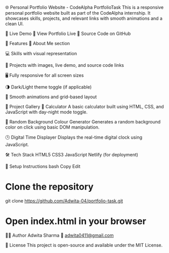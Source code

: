 🌐 Personal Portfolio Website - CodeAlpha PortfolioTask
This is a responsive personal portfolio website built as part of the CodeAlpha internship. It showcases skills, projects, and relevant links with smooth animations and a clean UI.

🚀 Live Demo
🔗 View Portfolio Live
📂 Source Code on GitHub

📁 Features
💼 About Me section

💻 Skills with visual representation

📂 Projects with images, live demo, and source code links

🖥️ Fully responsive for all screen sizes

🌗 Dark/Light theme toggle (if applicable)

🎨 Smooth animations and grid-based layout

📸 Project Gallery
🔢 Calculator
A basic calculator built using HTML, CSS, and JavaScript with day-night mode toggle.

🎨 Random Background Colour Generator
Generates a random background color on click using basic DOM manipulation.

🕒 Digital Time Displayer
Displays the real-time digital clock using JavaScript.

🛠️ Tech Stack
HTML5
CSS3
JavaScript
Netlify (for deployment)

📌 Setup Instructions
bash
Copy
Edit
# Clone the repository
git clone https://github.com/Adwita-04/portfolio-task.git

# Open index.html in your browser
🙋‍♀️ Author
Adwita Sharma
📧 adwita0411@gmail.com

📃 License
This project is open-source and available under the MIT License.
